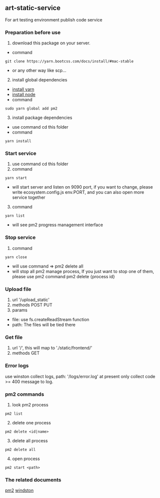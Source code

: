 ## art-static-service
For art testing environment publish code service

### Preparation before use
1. download this package on your server.
  * command
  ```shell
  git clone https://yarn.bootcss.com/docs/install/#mac-stable
  ```
  * or any other way like scp...
2. install global dependencies
  * [install yarn](https://yarn.bootcss.com/docs/install/#mac-stable)
  * [install node](https://nodejs.org/en/download/)
  * command
  ```shell
  sudo yarn global add pm2
  ```
3. install package dependencies
  * use command cd this folder
  * command
  ```shell
  yarn install
  ```
  

### Start service
1. use command cd this folder
2. command
```shell
yarn start
```
  * will start server and listen on 9090 port, if you want to change, please write ecosystem.config.js env.PORT, and you can also open more service together
3. command
```shell
yarn list
```
  * will see pm2 progress management interface

### Stop service
1. command
```shell
yarn close
```
  * will use command => pm2 delete all
  * will stop all pm2 manage process, If you just want to stop one of them, please use pm2 command
  pm2 delete {process id}

### Upload file
1. url '/upload_static'
2. methods POST PUT
3. params 
  * file: use fs.createReadStream function
  * path: The files will be tied there

### Get file
1. url '/', this will map to './static/frontend/'
2. methods GET

### Error logs
use winston collect logs, path: '/logs/error.log'
at present only collect code >= 400 message to log.

### pm2 commands
1. look pm2 process 
```shell
pm2 list
```
2. delete one process
```shell
pm2 delete <id|name>
```
3. delete all process
```shell
pm2 delete all
```
4. open process
```shell
pm2 start <path>
```

### The related documents
[pm2](https://pm2.io/doc/zh/runtime/quick-start/)
[windston](https://github.com/winstonjs/winston)